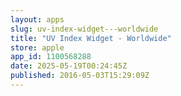 ```yaml
---
layout: apps
slug: uv-index-widget---worldwide
title: "UV Index Widget - Worldwide"
store: apple
app_id: 1100568288
date: 2025-05-19T00:24:45Z
published: 2016-05-03T15:29:09Z
---
```

